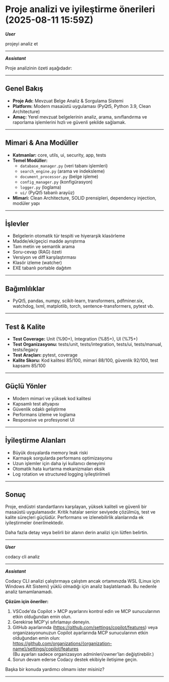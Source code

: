 <!-- Generated by SpecStory -->

# Proje analizi ve iyileştirme önerileri (2025-08-11 15:59Z)

_**User**_

projeyi analiz et 

---

_**Assistant**_

Proje analizinin özeti aşağıdadır:

---

## Genel Bakış
- **Proje Adı:** Mevzuat Belge Analiz & Sorgulama Sistemi
- **Platform:** Modern masaüstü uygulaması (PyQt5, Python 3.9, Clean Architecture)
- **Amaç:** Yerel mevzuat belgelerinin analiz, arama, sınıflandırma ve raporlama işlemlerini hızlı ve güvenli şekilde sağlamak.

---

## Mimari & Ana Modüller
- **Katmanlar:** core, utils, ui, security, app, tests
- **Temel Modüller:** 
  - `database_manager.py` (veri tabanı işlemleri)
  - `search_engine.py` (arama ve indeksleme)
  - `document_processor.py` (belge işleme)
  - `config_manager.py` (konfigürasyon)
  - `logger.py` (loglama)
  - `ui/` (PyQt5 tabanlı arayüz)
- **Mimari:** Clean Architecture, SOLID prensipleri, dependency injection, modüler yapı

---

## İşlevler
- Belgelerin otomatik tür tespiti ve hiyerarşik klasörleme
- Madde/ek/geçici madde ayrıştırma
- Tam metin ve semantik arama
- Soru-cevap (RAG) özeti
- Versiyon ve diff karşılaştırması
- Klasör izleme (watcher)
- EXE tabanlı portable dağıtım

---

## Bağımlılıklar
- PyQt5, pandas, numpy, scikit-learn, transformers, pdfminer.six, watchdog, lxml, matplotlib, torch, sentence-transformers, pytest vb.

---

## Test & Kalite
- **Test Coverage:** Unit (%90+), Integration (%85+), UI (%75+)
- **Test Organizasyonu:** tests/unit, tests/integration, tests/ui, tests/manual, tests/legacy
- **Test Araçları:** pytest, coverage
- **Kalite Skoru:** Kod kalitesi 85/100, mimari 88/100, güvenlik 92/100, test kapsamı 85/100

---

## Güçlü Yönler
- Modern mimari ve yüksek kod kalitesi
- Kapsamlı test altyapısı
- Güvenlik odaklı geliştirme
- Performans izleme ve loglama
- Responsive ve profesyonel UI

---

## İyileştirme Alanları
- Büyük dosyalarda memory leak riski
- Karmaşık sorgularda performans optimizasyonu
- Uzun işlemler için daha iyi kullanıcı deneyimi
- Otomatik hata kurtarma mekanizmaları eksik
- Log rotation ve structured logging iyileştirilmeli

---

## Sonuç
Proje, endüstri standartlarını karşılayan, yüksek kaliteli ve güvenli bir masaüstü uygulamasıdır. Kritik hatalar senior seviyede çözülmüş, test ve kalite süreçleri güçlüdür. Performans ve izlenebilirlik alanlarında ek iyileştirmeler önerilmektedir.

Daha fazla detay veya belirli bir alanın derin analizi için lütfen belirtin.

---

_**User**_

codacy cli analiz

---

_**Assistant**_

Codacy CLI analizi çalıştırmaya çalıştım ancak ortamınızda WSL (Linux için Windows Alt Sistemi) yüklü olmadığı için analiz başlatılamadı. Bu nedenle analiz tamamlanamadı.

**Çözüm için öneriler:**
1. VSCode'da Copilot > MCP ayarlarını kontrol edin ve MCP sunucularının etkin olduğundan emin olun.
2. Gerekirse MCP'yi sıfırlamayı deneyin.
3. GitHub ayarlarında (https://github.com/settings/copilot/features) veya organizasyonunuzun Copilot ayarlarında MCP sunucularının etkin olduğundan emin olun:  
   https://github.com/organizations/{organization-name}/settings/copilot/features  
   (Bu ayarları sadece organizasyon adminleri/owner'ları değiştirebilir.)
4. Sorun devam ederse Codacy destek ekibiyle iletişime geçin.

Başka bir konuda yardımcı olmamı ister misiniz?

---

